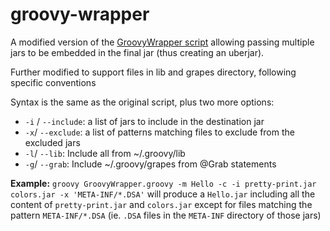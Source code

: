 groovy-wrapper
==============

A modified version of the [GroovyWrapper script](http://groovy.codehaus.org/WrappingGroovyScript "Original GroovyWrapper script") 
allowing passing multiple jars to be embedded in the final jar (thus creating
an uberjar). 

Further modified to support files in lib and grapes directory, following specific conventions

Syntax is the same as the original script, plus two more options:

* `-i` / `--include`: a list of jars to include in the destination jar
* `-x`/ `--exclude`: a list of patterns matching files to exclude from the
  excluded jars
* `-l`/ `--lib`: Include all from ~/.groovy/lib
* `-g`/ `--grab`:  Include ~/.groovy/grapes from @Grab statements

**Example:** `groovy GroovyWrapper.groovy -m Hello -c -i pretty-print.jar
colors.jar -x 'META-INF/*.DSA'` will produce a `Hello.jar` including all the
content of `pretty-print.jar` and `colors.jar` except for files matching the
pattern `META-INF/*.DSA` (ie. `.DSA` files in the `META-INF` directory of those
jars)
